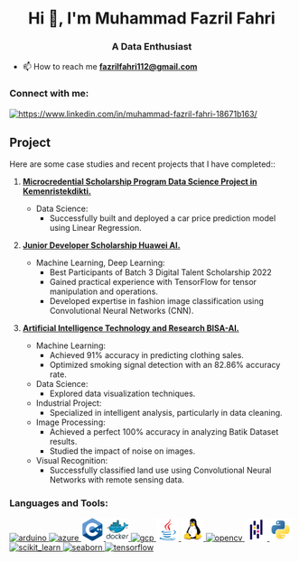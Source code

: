 <h1 align="center">Hi 👋, I'm Muhammad Fazril Fahri</h1>
<h3 align="center">A Data Enthusiast</h3>

- 📫 How to reach me **fazrilfahri112@gmail.com**

<h3 align="left">Connect with me:</h3>
<p align="left">
<a href="https://www.linkedin.com/in/muhammad-fazril-fahri-18671b163/" target="blank"><img align="center" src="https://raw.githubusercontent.com/rahuldkjain/github-profile-readme-generator/master/src/images/icons/Social/linked-in-alt.svg" alt="https://www.linkedin.com/in/muhammad-fazril-fahri-18671b163/" height="30" width="40" /></a>
</p>

## Project

Here are some case studies and recent projects that I have completed::

1. **[Microcredential Scholarship Program Data Science Project in Kemenristekdikti.]()**
   - Data Science:
      - Successfully built and deployed a car price prediction model using Linear Regression.

3. **[Junior Developer Scholarship Huawei AI.]()**
   - Machine Learning, Deep Learning:
      - Best Participants of Batch 3 Digital Talent Scholarship 2022
      - Gained practical experience with TensorFlow for tensor manipulation and operations.
      - Developed expertise in fashion image classification using Convolutional Neural Networks (CNN).

4. **[Artificial Intelligence Technology and Research BISA-AI.]()** 
   - Machine Learning:
      - Achieved 91% accuracy in predicting clothing sales.
      - Optimized smoking signal detection with an 82.86% accuracy rate.
   - Data Science:
      - Explored data visualization techniques.
   - Industrial Project:
      - Specialized in intelligent analysis, particularly in data cleaning.
   - Image Processing:
      - Achieved a perfect 100% accuracy in analyzing Batik Dataset results.
      - Studied the impact of noise on images.
   - Visual Recognition:
      - Successfully classified land use using Convolutional Neural Networks with remote sensing data.
  
<h3 align="left">Languages and Tools:</h3>
<p align="left"> <a href="https://www.arduino.cc/" target="_blank" rel="noreferrer"> <img src="https://cdn.worldvectorlogo.com/logos/arduino-1.svg" alt="arduino" width="40" height="40"/> </a> <a href="https://azure.microsoft.com/en-in/" target="_blank" rel="noreferrer"> <img src="https://www.vectorlogo.zone/logos/microsoft_azure/microsoft_azure-icon.svg" alt="azure" width="40" height="40"/> </a> <a href="https://www.w3schools.com/cpp/" target="_blank" rel="noreferrer"> <img src="https://raw.githubusercontent.com/devicons/devicon/master/icons/cplusplus/cplusplus-original.svg" alt="cplusplus" width="40" height="40"/> </a> <a href="https://www.docker.com/" target="_blank" rel="noreferrer"> <img src="https://raw.githubusercontent.com/devicons/devicon/master/icons/docker/docker-original-wordmark.svg" alt="docker" width="40" height="40"/> </a> <a href="https://cloud.google.com" target="_blank" rel="noreferrer"> <img src="https://www.vectorlogo.zone/logos/google_cloud/google_cloud-icon.svg" alt="gcp" width="40" height="40"/> </a> <a href="https://www.java.com" target="_blank" rel="noreferrer"> <img src="https://raw.githubusercontent.com/devicons/devicon/master/icons/java/java-original.svg" alt="java" width="40" height="40"/> </a> <a href="https://www.linux.org/" target="_blank" rel="noreferrer"> <img src="https://raw.githubusercontent.com/devicons/devicon/master/icons/linux/linux-original.svg" alt="linux" width="40" height="40"/> </a> <a href="https://opencv.org/" target="_blank" rel="noreferrer"> <img src="https://www.vectorlogo.zone/logos/opencv/opencv-icon.svg" alt="opencv" width="40" height="40"/> </a> <a href="https://pandas.pydata.org/" target="_blank" rel="noreferrer"> <img src="https://raw.githubusercontent.com/devicons/devicon/2ae2a900d2f041da66e950e4d48052658d850630/icons/pandas/pandas-original.svg" alt="pandas" width="40" height="40"/> </a> <a href="https://www.python.org" target="_blank" rel="noreferrer"> <img src="https://raw.githubusercontent.com/devicons/devicon/master/icons/python/python-original.svg" alt="python" width="40" height="40"/> </a> <a href="https://scikit-learn.org/" target="_blank" rel="noreferrer"> <img src="https://upload.wikimedia.org/wikipedia/commons/0/05/Scikit_learn_logo_small.svg" alt="scikit_learn" width="40" height="40"/> </a> <a href="https://seaborn.pydata.org/" target="_blank" rel="noreferrer"> <img src="https://seaborn.pydata.org/_images/logo-mark-lightbg.svg" alt="seaborn" width="40" height="40"/> </a> <a href="https://www.tensorflow.org" target="_blank" rel="noreferrer"> <img src="https://www.vectorlogo.zone/logos/tensorflow/tensorflow-icon.svg" alt="tensorflow" width="40" height="40"/> </a> </p>
